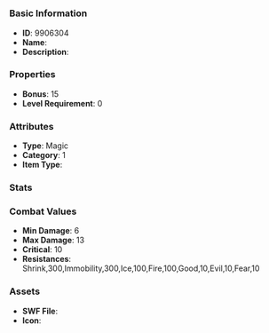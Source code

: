 # 



### Basic Information

- **ID**: 9906304
- **Name**: 
- **Description**: 

### Properties

- **Bonus**: 15
- **Level Requirement**: 0

### Attributes

- **Type**: Magic
- **Category**: 1
- **Item Type**: 

### Stats


### Combat Values

- **Min Damage**: 6
- **Max Damage**: 13
- **Critical**: 10
- **Resistances**: Shrink,300,Immobility,300,Ice,100,Fire,100,Good,10,Evil,10,Fear,10

### Assets

- **SWF File**: 
- **Icon**: 

